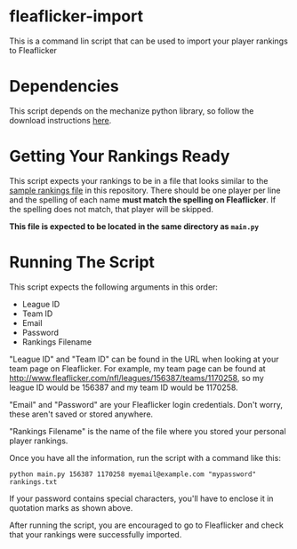 # fleaflicker-import

This is a command lin script that can be used to import your player rankings to Fleaflicker

# Dependencies

This script depends on the mechanize python library, so follow the download instructions [here](http://wwwsearch.sourceforge.net/mechanize/download.html).

# Getting Your Rankings Ready

This script expects your rankings to be in a file that looks similar to the [sample rankings file](https://github.com/mplis/fleaflicker-import/blob/master/sample-rankings.txt) in this repository. There should be one player per line and the spelling of each name **must match the spelling on Fleaflicker**. If the spelling does not match, that player will be skipped.

**This file is expected to be located in the same directory as `main.py`**

# Running The Script

This script expects the following arguments in this order:

* League ID
* Team ID
* Email 
* Password
* Rankings Filename

"League ID" and "Team ID" can be found in the URL when looking at your team page on Fleaflicker. For example, my team page can be found at http://www.fleaflicker.com/nfl/leagues/156387/teams/1170258, so my league ID would be 156387 and my team ID would be 1170258.

"Email" and "Password" are your Fleaflicker login credentials. Don't worry, these aren't saved or stored anywhere.

"Rankings Filename" is the name of the file where you stored your personal player rankings.

Once you have all the information, run the script with a command like this:

`python main.py 156387 1170258 myemail@example.com "mypassword" rankings.txt`

If your password contains special characters, you'll have to enclose it in quotation marks as shown above.

After running the script, you are encouraged to go to Fleaflicker and check that your rankings were successfully imported.
